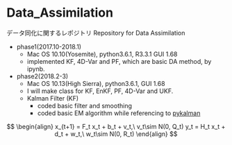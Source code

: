 # Data_Assimilation

データ同化に関するレポジトリ
Repository for Data Assimilation
- phase1(2017.10-2018.1)
    - Mac OS 10.10(Yosemite), python3.6.1, R3.3.1 GUI 1.68
    - implemented KF, 4D-Var and PF, which are basic DA method, by ipynb.
- phase2(2018.2-3)
    - Mac OS 10.13(High Sierra), python3.6.1, GUI 1.68
    - I will make class for KF, EnKF, PF, 4D-Var and UKF.
    - Kalman Filter (KF)
    	- coded basic filter and smoothing
    	- coded basic EM algorithm while referencing to [pykalman](https://github.com/pykalman/pykalman)

$$
\begin{align}
x_{t+1} = F_t x_t + b_t + v_t,\ v_t\sim N(0, Q_t)
y_t = H_t x_t + d_t + w_t,\ w_t\sim N(0, R_t)
\end{align}
$$
